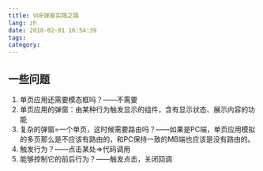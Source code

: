 ```yaml
---
title: VUE弹窗实践之路
lang: zh
date: 2018-02-01 16:54:39
tags:
category:
---
```

## 一些问题
 1. 单页应用还需要模态框吗？——不需要
 2. 单页应用的弹窗：由某种行为触发显示的组件，含有显示状态、展示内容的功能
 3. 复杂的弹窗=一个单页，这时候需要路由吗？——如果是PC端，单页应用模拟的多页那么是不应该有路由的，和PC保持一致的MB端也应该是没有路由的。
 4. 触发行为？——点击某处=>代码调用
 5. 能够控制它的前后行为？——触发点击，关闭回调